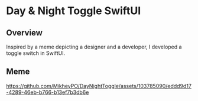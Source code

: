 # Day & Night Toggle SwiftUI

## Overview

Inspired by a meme depicting a designer and a developer,
I developed a toggle switch in SwiftUI.

## Meme

https://github.com/MikheyPO/DayNightToggle/assets/103785090/eddd9d17-4289-46eb-b766-b13ef7b3db6e






